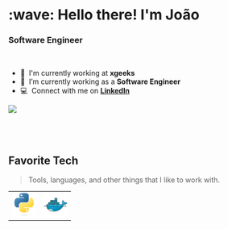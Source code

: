 <h1 align="left" id="title">:wave: Hello there! I'm João</h1>
<h3 align="left">Software Engineer</h3>

<br>

- :office: &nbsp;I'm currently working at **xgeeks**
- :seedling: &nbsp;I’m currently working as a **Software Engineer**
- :computer: &nbsp;Connect with me on **[LinkedIn](https://www.linkedin.com/in/jo%C3%A3o-ant%C3%B3nio/)**
<a href="#johnnytony-title">
  <img src="https://spotify-github-profile.kittinanx.com/api/view?uid=ujuq241qyia2mvohdnnb4ay7s&cover_image=true&theme=natemoo-re&show_offline=false&background_color=121212&interchange=false&bar_color=53b14f&bar_color_cover=false" align="left" />
</a>

<br>
<br>
<br>
<br>

<h2 align="left" id="johnnytony-tech">Favorite Tech</h2>

> Tools, languages, and other things that I like to work with.
<table>
  <tr>
    <td align="left">
      <!-- Left-aligned image -->
      <img src="./img/python-original.svg" width="48" height="48 alt="Left Image" />
    </td>
    <td align="left">
      <!-- Right-aligned image 1 -->
      <img src="./img/docker-original.svg" width="48" height="48 alt="Right Image 1" />
    </td>
  </tr>
</table>
